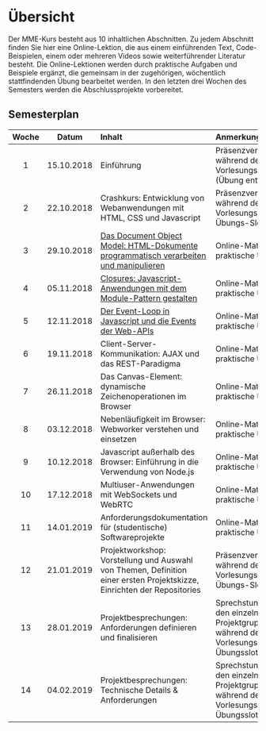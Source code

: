 # Übersicht

Der MME-Kurs besteht aus 10 inhaltlichen Abschnitten. Zu jedem Abschnitt finden Sie hier eine Online-Lektion, die aus einem einführenden Text, Code-Beispielen, einem oder mehreren Videos sowie weiterführender Literatur besteht. Die Online-Lektionen werden durch praktische Aufgaben und Beispiele ergänzt, die gemeinsam in der zugehörigen, wöchentlich stattfindenden Übung bearbeitet werden. In den letzten drei Wochen des Semesters werden die Abschlussprojekte vorbereitet. 

## Semesterplan

Woche | Datum | Inhalt | Anmerkung
:--:|:---------:|:---------------|:-----------------
1 |15.10.2018 | Einführung | Präsenzveranstaltung während des Vorlesungs-Slots (Übung entfällt)
2 |22.10.2018 | Crashkurs: Entwicklung von Webanwendungen mit HTML, CSS und Javascript | Präsenzveranstaltung während des Vorlesungs- und Übungs-Slots
3 |29.10.2018 | [Das Document Object Model: HTML-Dokumente programmatisch verarbeiten und manipulieren](./dom-introduction) | Online-Material und praktische Übung
4 |05.11.2018 | [Closures: Javascript-Anwendungen mit dem Module-Pattern gestalten](./closures-and-module-pattern) | Online-Material und praktische Übung
5 |12.11.2018 | [Der Event-Loop in Javascript und die Events der Web-APIs](./event-loop) | Online-Material und praktische Übung
6 |19.11.2018 | Client-Server-Kommunikation: AJAX und das REST-Paradigma | Online-Material und praktische Übung
7 |26.11.2018 | Das Canvas-Element: dynamische Zeichenoperationen im Browser | Online-Material und praktische Übung
8 |03.12.2018 | Nebenläufigkeit im Browser: Webworker verstehen und einsetzen | Online-Material und praktische Übung
9 |10.12.2018 | Javascript außerhalb des Browser: Einführung in die Verwendung von Node.js | Online-Material und praktische Übung
10 |17.12.2018 | Multiuser-Anwendungen mit WebSockets und WebRTC| Online-Material und praktische Übung
11 |14.01.2019 | Anforderungsdokumentation für (studentische) Softwareprojekte | Online-Material und praktische Übung
12 |21.01.2019 | Projektworkshop: Vorstellung und Auswahl von Themen, Definition einer ersten Projektskizze, Einrichten der Repositories | Präsenzveranstaltung während des Vorlesungs- und Übungs-Slots
13 |28.01.2019 | Projektbesprechungen: Anforderungen definieren und finalisieren | Sprechstunden mit den einzelnen Projektgruppen während des Vorlesungs- und Übungsslots
14 |04.02.2019 | Projektbesprechungen: Technische Details & Anforderungen | Sprechstunden mit den einzelnen Projektgruppen während des Vorlesungs- und Übungsslots

